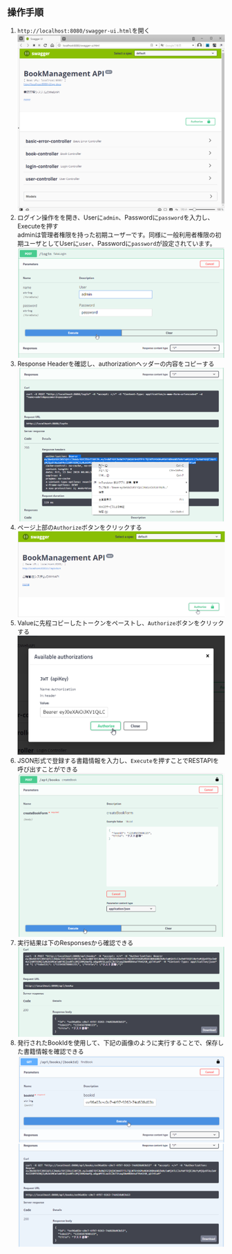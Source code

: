 ## 操作手順
1. `http://localhost:8080/swagger-ui.html`を開く  
![](assets/OpenSwaggerUI.png)  
1. ログイン操作をを開き、Userに`admin`、Passwordに`password`を入力し、Executeを押す  
adminは管理者権限を持った初期ユーザーです。同様に一般利用者権限の初期ユーザとしてUserに`user`、Passwordに`password`が設定されています。  
![](assets/LoginAdmin.png)  
1. Response Headerを確認し、authorizationヘッダーの内容をコピーする  
![](assets/CopyHeader.png)  
1. ページ上部の`Authorize`ボタンをクリックする  
![](assets/OpenAuthorize.png)  
1. Valueに先程コピーしたトークンをペーストし、`Authorize`ボタンをクリックする  
![](assets/SetAuthToken.png)  
1. JSON形式で登録する書籍情報を入力し、`Execute`を押すことでRESTAPIを呼び出すことができる  
![](assets/CreateBook.png)  
1. 実行結果は下のResponsesから確認できる  
![](assets/CreateBookResponse.png)  
1. 発行されたBookIdを使用して、下記の画像のように実行することで、保存した書籍情報を確認できる  
![](assets/FindBook.png)  
![](assets/FindBookResponse.png)  